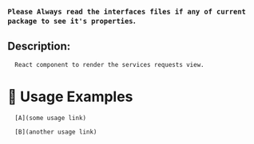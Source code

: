 ### `Please Always read the interfaces files if any of current package to see it's properties`.

## Description:

```sh
  React component to render the services requests view.
```

# 🔨 Usage Examples

```typescript
  [A](some usage link)

  [B](another usage link)
```

